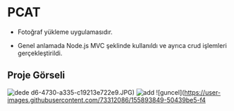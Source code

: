 # PCAT

- Fotoğraf yükleme uygulamasıdır.

- Genel anlamada Node.js MVC şeklinde kullanıldı ve ayrıca crud işlemleri gerçekleştirildi.

## Proje Görseli

![dede](https://user-images.githubusercontent.com/73312086/155893850-81160fc4-c2c4-45cb-ac1b-4b378f84b7b1.JPG)
d6-4730-a335-c19213e722e9.JPG)
![add](https://user-images.githubusercontent.com/73312086/155893847-1a17a5c6-26e9-4b8f-84b4-52b046c22fa2.JPG)
![guncel](https://user-images.githubusercontent.com/73312086/155893849-50439be5-f4




